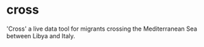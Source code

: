 # cross
'Cross' a live data tool for migrants crossing the Mediterranean Sea between Libya and Italy.
